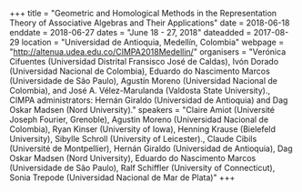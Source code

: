+++
title = "Geometric and Homological Methods in the Representation Theory of Associative Algebras and Their Applications"
date = 2018-06-18
enddate = 2018-06-27
dates = "June 18 - 27, 2018"
dateadded = 2017-08-29
location = "Universidad de Antioquia, Medellín, Colombia"
webpage = "http://altenua.udea.edu.co/CIMPA2018Medellin/"
organisers = "Verónica Cifuentes (Universidad Distrital Fransisco José de Caldas), Ivón Dorado (Universidad Nacional de Colombia), Eduardo do Nascimento Marcos (Universidade de São Paulo), Agustín Moreno (Universidad Nacional de Colombia), and José A. Vélez-Marulanda (Valdosta State University)., CIMPA administrators: Hernán Giraldo (Universidad de Antioquia) and Dag Oskar Madsen (Nord University)."
speakers = "Claire Amiot (Université Joseph Fourier, Grenoble), Agustin Moreno (Universidad Nacional de Colombia), Ryan Kinser (University of Iowa), Henning Krause (Bielefeld University), Sibylle Schroll (University of Leicester)., Claude Cibils (Université de Montpellier), Hernán Giraldo (Universidad de Antioquia), Dag Oskar Madsen (Nord University), Eduardo do Nascimento Marcos (Universidade de São Paulo), Ralf Schiffler (University of Connecticut), Sonia Trepode (Universidad Nacional de Mar de Plata)"
+++
